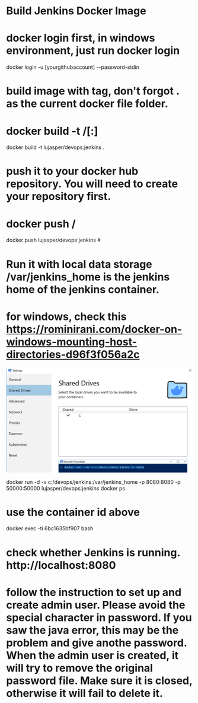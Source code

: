 # Build Jenkins Docker Image
# docker login first, in windows environment, just run docker login
docker login -u [yourgithubaccount] --password-stdin
# build image with tag, don't forgot . as the current docker file folder.
# docker build -t <hub-user>/<repo-name>[:<tag>]
docker build -t lujasper/devops:jenkins .  
# push it to your docker hub repository. You will need to create your repository first. 
# docker push <hub-user>/<repo-name>
docker push lujasper/devops:jenkins #

# Run it with local data storage /var/jenkins_home is the jenkins home of the jenkins container.
# for windows, check this https://rominirani.com/docker-on-windows-mounting-host-directories-d96f3f056a2c
![Alt text](./images/dockersettings.jpg?raw=true "Docker Settings")

docker run -d -v c:/devops/jenkins:/var/jenkins_home -p 8080:8080 -p 50000:50000  lujasper/devops:jenkins
docker ps
# use the container id above
docker exec -ti 6bc1635bf907 bash

# check whether Jenkins is running. http://localhost:8080
# follow the instruction to set up and create admin user. Please avoid the special character in password. If you saw the java error, this may be the problem and give anothe password. When the admin user is created, it will try to remove the original password file. Make sure it is closed, otherwise it will fail to delete it. 
